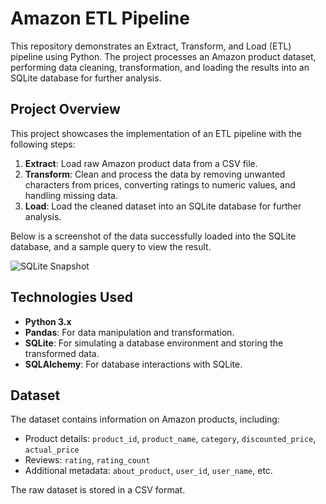 # Amazon ETL Pipeline

This repository demonstrates an Extract, Transform, and Load (ETL) pipeline using Python. The project processes an Amazon product dataset, performing data cleaning, transformation, and loading the results into an SQLite database for further analysis.

## Project Overview
This project showcases the implementation of an ETL pipeline with the following steps:
1. **Extract**: Load raw Amazon product data from a CSV file.
2. **Transform**: Clean and process the data by removing unwanted characters from prices, converting ratings to numeric values, and handling missing data.
3. **Load**: Load the cleaned dataset into an SQLite database for further analysis.

Below is a screenshot of the data successfully loaded into the SQLite database, and a sample query to view the result.

![SQLite Snapshot](https://github.com/user-attachments/assets/55870dd1-8dc0-4c2e-acd5-5ea3a2213f20)



## Technologies Used
- **Python 3.x**
- **Pandas**: For data manipulation and transformation.
- **SQLite**: For simulating a database environment and storing the transformed data.
- **SQLAlchemy**: For database interactions with SQLite.

## Dataset
The dataset contains information on Amazon products, including:
- Product details: `product_id`, `product_name`, `category`, `discounted_price`, `actual_price`
- Reviews: `rating`, `rating_count`
- Additional metadata: `about_product`, `user_id`, `user_name`, etc.

The raw dataset is stored in a CSV format.
